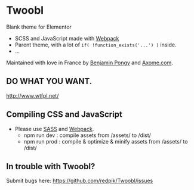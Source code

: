 # Twoobl

Blank theme for Elementor

- SCSS and JavaScript made with [Webpack](https://webpack.js.org/)
- Parent theme, with a lot of `if( !function_exists('...') )` inside.
- ...

Maintained with love in France by [Benjamin Pongy](https://twitter.com/redpik/) and [Axome.com](http://www.axome.com).

## DO WHAT YOU WANT.
http://www.wtfpl.net/

## Compiling CSS and JavaScript
- Please use [SASS](http://sass-lang.com/) and [Webpack](https://webpack.js.org/).
     - npm run dev : compile assets from /assets/ to /dist/
     - npm run prod : compile & optimize & minify assets from /assets/ to /dist/    

## In trouble with Twoobl?

Submit bugs here:
https://github.com/redpik/Twoobl/issues
